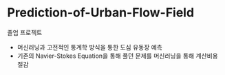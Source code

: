 # Prediction-of-Urban-Flow-Field

졸업 프로젝트
- 머신러닝과 고전적인 통계학 방식을 통한 도심 유동장 예측
- 기존의 Navier-Stokes Equation을 통해 풀던 문제를 머신러닝을 통해 계산비용 절감
  

